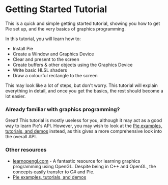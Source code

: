 ﻿# Getting Started Tutorial
This is a quick and simple getting started tutorial, showing you how to get Pie set up, and the very basics of graphics
programming.

In this tutorial, you will learn how to:
* Install Pie
* Create a Window and Graphics Device
* Clear and present to the screen
* Create buffers & other objects using the Graphics Device
* Write basic HLSL shaders
* Draw a colourful rectangle to the screen

This may look like a lot of steps, but don't worry. This tutorial will explain everything in detail, and once you get
the basics, the rest should become a lot easier.

### Already familiar with graphics programming?
Great! This tutorial is mostly useless for you, although it may act as a good way to learn Pie's API. However, you may
wish to look at the [Pie examples, tutorials, and demos](https://github.com/piegfx/Pie/tree/main/examples) instead, as
this gives a more comprehensive look into the overall API.

### Other resources
* [learnopengl.com](https://learnopengl.com/) - A fantastic resource for learning graphics programming using OpenGL. Despite being in C++ and OpenGL, the concepts easily transfer to C# and Pie.
* [Pie examples, tutorials, and demos](https://github.com/piegfx/Pie/tree/main/examples)